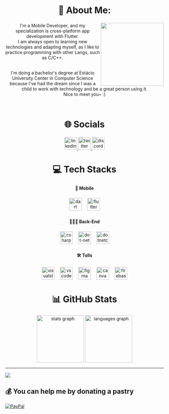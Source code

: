 <h1 align="center">💫 About Me:</h1>

### 
<img align="right" height="200" src="https://i.imgur.com/pI1MT5p.png"  />

<p align="center">I'm a Mobile Developer, and my specialization is cross-platform app development with Flutter.<br>I am always open to learning new technologies and adapting myself, as I like to practice programming with other Langs, such as C/C++.</p><p align="center"><br>I'm doing a bachelor's degree at Estácio University Center in Computer Science because I've had the dream since I was a child to work with technology and be a great person using it.<br>Nice to meet you~ :)</p>

<br clear="both">
<h1 align="center">🌐 Socials</h1>

###
<div align="center">
   <a href="https://linkedin.com/in/samuel-barbosa20" target="_blank">
    <img src="https://img.shields.io/static/v1?message=LinkedIn&logo=linkedin&label=&color=0077B5&logoColor=white&labelColor=&style=for-the-badge" height="40" alt="linkedin logo"  />
  </a>
  <a href="https://twitter.com/samuelbs777" target="_blank">
    <img src="https://img.shields.io/static/v1?message=Twitter&logo=twitter&label=&color=1DA1F2&logoColor=white&labelColor=&style=for-the-badge" height="40" alt="twitter logo"  />
  </a>
  <a href="https://discord.com/" target="_blank">
    <img src="https://img.shields.io/static/v1?message=@sannyc_&logo=discord&label=&color=7289DA&logoColor=white&labelColor=&style=for-the-badge" height="40" alt="discord logo"  />
  </a>
</div>
<h1 align="center">💻 Tech Stacks</h1>

###
<h4 align="center">📱 Mobile</h4>

###

<div align="center">
  <img src="https://cdn.jsdelivr.net/gh/devicons/devicon/icons/dart/dart-original.svg" height="40" alt="dart logo"  />
  <img width="10" />
  <img src="https://cdn.jsdelivr.net/gh/devicons/devicon/icons/flutter/flutter-original.svg" height="40" alt="flutter logo"  />
</div>

###

<h4 align="center">👨🏽‍💻 Back-End</h4>

###

<div align="center">
  <img src="https://cdn.jsdelivr.net/gh/devicons/devicon/icons/csharp/csharp-original.svg" height="40" alt="csharp logo"  />
  <img width="10" />
  <img src="https://cdn.jsdelivr.net/gh/devicons/devicon/icons/dot-net/dot-net-plain-wordmark.svg" height="40" alt="dot-net logo"  />
  <img width="10" />
  <img src="https://cdn.jsdelivr.net/gh/devicons/devicon/icons/dotnetcore/dotnetcore-original.svg" height="40" alt="dotnetcore logo"  />
</div>

###

<h4 align="center">🛠 Tolls</h4>

###

<div align="center">
  <img src="https://cdn.jsdelivr.net/gh/devicons/devicon/icons/visualstudio/visualstudio-plain.svg" height="40" alt="visualstudio logo"  />
  <img width="10" />
  <img src="https://cdn.jsdelivr.net/gh/devicons/devicon/icons/vscode/vscode-original.svg" height="40" alt="vscode logo"  />
  <img width="10" />
  <img src="https://cdn.jsdelivr.net/gh/devicons/devicon/icons/figma/figma-original.svg" height="40" alt="figma logo"  />
  <img width="10" />
  <img src="https://cdn.jsdelivr.net/gh/devicons/devicon/icons/canva/canva-original.svg" height="40" alt="canva logo"  />
  <img width="10" />
  <img src="https://cdn.jsdelivr.net/gh/devicons/devicon/icons/firebase/firebase-plain.svg" height="40" alt="firebase logo"  />
</div>

###
<h1 align="center">📊 GitHub Stats</h1>

###
<div align="center">
  <img src="https://github-readme-stats.vercel.app/api?username=sml07&hide_title=false&hide_rank=true&show_icons=true&include_all_commits=true&count_private=true&disable_animations=false&theme=graywhite&locale=en&hide_border=true&order=1&custom_title=Status" height="150" alt="stats graph"  />
  <img src="https://github-readme-stats.vercel.app/api/top-langs?username=sml07&locale=en&hide_title=false&layout=compact&card_width=320&langs_count=4&theme=graywhite&hide_border=true&order=2&custom_title=Languages" height="150" alt="languages graph"  />
</div>

---
[![](https://visitcount.itsvg.in/api?id=sml07&icon=6&color=12)](https://visitcount.itsvg.in)

  ## 💰 You can help me by donating a pastry
  [![PayPal](https://img.shields.io/badge/PayPal-00457C?style=for-the-badge&logo=paypal&logoColor=white)](https://www.paypal.com/donate/?business=5PJVA2SXUVK8C&no_recurring=1&item_name=Buy+me+a+pastry%21&currency_code=BRL) 

  
<!-- Proudly created with GPRM & Profile Readme Generator ( https://gprm.itsvg.in | https://profile-readme-generator.com/ ) -->

